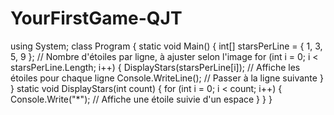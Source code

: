 # YourFirstGame-QJT
using System;
class Program
{
    static void Main()
    {
        int[] starsPerLine = { 1, 3, 5, 9 }; // Nombre d'étoiles par ligne, à ajuster selon l'image
        for (int i = 0; i < starsPerLine.Length; i++)
        {
            DisplayStars(starsPerLine[i]); // Affiche les étoiles pour chaque ligne
            Console.WriteLine(); // Passer à la ligne suivante
        }
    }
    static void DisplayStars(int count)
    {
        for (int i = 0; i < count; i++)
        {
            Console.Write("*"); // Affiche une étoile suivie d'un espace
        }
    }
}
